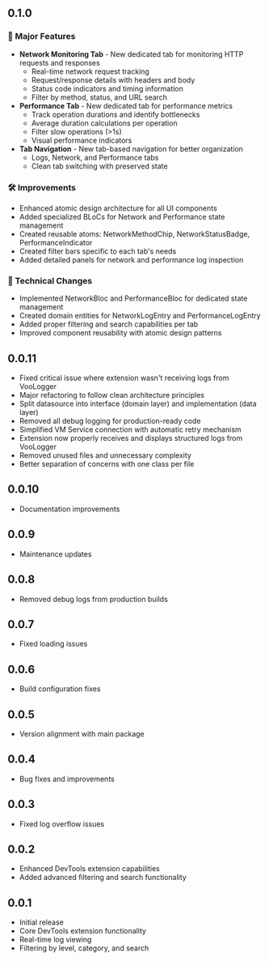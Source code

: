 ## 0.1.0

### 🎉 Major Features
* **Network Monitoring Tab** - New dedicated tab for monitoring HTTP requests and responses
  * Real-time network request tracking
  * Request/response details with headers and body
  * Status code indicators and timing information
  * Filter by method, status, and URL search
* **Performance Tab** - New dedicated tab for performance metrics
  * Track operation durations and identify bottlenecks
  * Average duration calculations per operation
  * Filter slow operations (>1s)
  * Visual performance indicators
* **Tab Navigation** - New tab-based navigation for better organization
  * Logs, Network, and Performance tabs
  * Clean tab switching with preserved state

### 🛠️ Improvements
* Enhanced atomic design architecture for all UI components
* Added specialized BLoCs for Network and Performance state management
* Created reusable atoms: NetworkMethodChip, NetworkStatusBadge, PerformanceIndicator
* Created filter bars specific to each tab's needs
* Added detailed panels for network and performance log inspection

### 🔧 Technical Changes
* Implemented NetworkBloc and PerformanceBloc for dedicated state management
* Created domain entities for NetworkLogEntry and PerformanceLogEntry
* Added proper filtering and search capabilities per tab
* Improved component reusability with atomic design patterns

## 0.0.11

* Fixed critical issue where extension wasn't receiving logs from VooLogger
* Major refactoring to follow clean architecture principles
* Split datasource into interface (domain layer) and implementation (data layer)
* Removed all debug logging for production-ready code
* Simplified VM Service connection with automatic retry mechanism
* Extension now properly receives and displays structured logs from VooLogger
* Removed unused files and unnecessary complexity
* Better separation of concerns with one class per file

## 0.0.10

* Documentation improvements

## 0.0.9

* Maintenance updates

## 0.0.8

* Removed debug logs from production builds

## 0.0.7

* Fixed loading issues

## 0.0.6

* Build configuration fixes

## 0.0.5

* Version alignment with main package

## 0.0.4

* Bug fixes and improvements

## 0.0.3

* Fixed log overflow issues

## 0.0.2

* Enhanced DevTools extension capabilities
* Added advanced filtering and search functionality

## 0.0.1

* Initial release
* Core DevTools extension functionality
* Real-time log viewing
* Filtering by level, category, and search